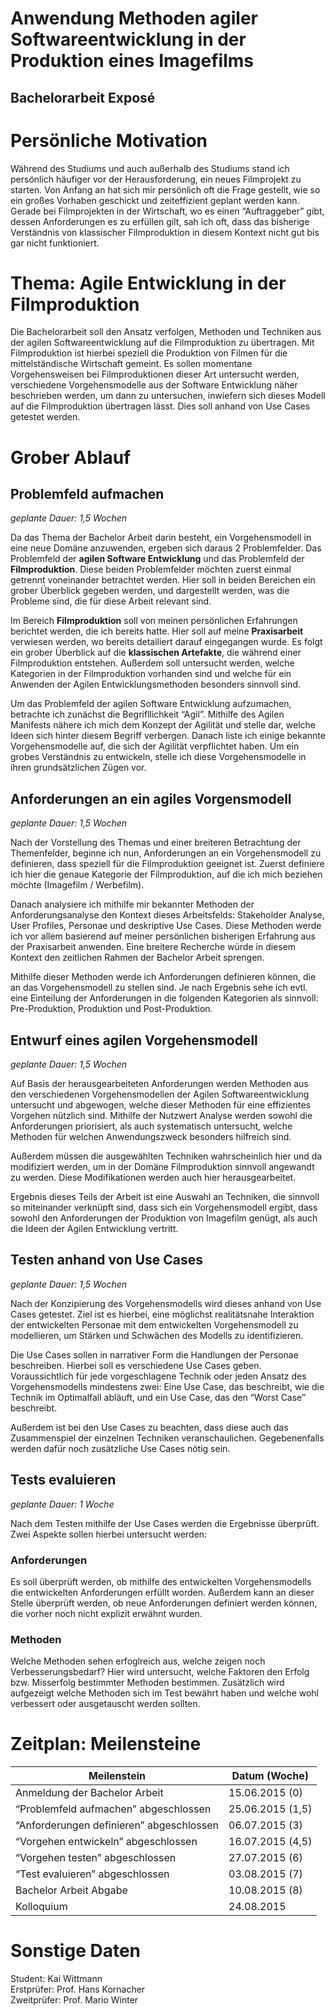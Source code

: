 

Anwendung Methoden agiler Softwareentwicklung in der Produktion eines Imagefilms
===

Bachelorarbeit Exposé
---

# Persönliche Motivation

Während des Studiums und auch außerhalb des Studiums stand ich persönlich häufiger vor der Herausforderung, ein neues Filmprojekt zu starten. Von Anfang an hat sich mir persönlich oft die Frage gestellt, wie so ein großes Vorhaben geschickt und zeiteffizient geplant werden kann. Gerade bei Filmprojekten in der Wirtschaft, wo es einen “Auftraggeber” gibt, dessen Anforderungen es zu erfüllen gilt, sah ich oft, dass das bisherige Verständnis von klassischer Filmproduktion in diesem Kontext nicht gut bis gar nicht funktioniert.

# Thema: Agile Entwicklung in der Filmproduktion

Die Bachelorarbeit soll den Ansatz verfolgen, Methoden und Techniken aus der agilen Softwareentwicklung auf die Filmproduktion zu übertragen. Mit Filmproduktion ist hierbei speziell die Produktion von Filmen für die mittelständische Wirtschaft gemeint. Es sollen momentane Vorgehensweisen bei Filmproduktionen dieser Art untersucht werden, verschiedene Vorgehensmodelle aus der Software Entwicklung näher beschrieben werden, um dann zu untersuchen, inwiefern sich dieses Modell auf die Filmproduktion übertragen lässt. Dies soll anhand von Use Cases getestet werden.

# Grober Ablauf

## Problemfeld aufmachen

*geplante Dauer: 1,5 Wochen*

Da das Thema der Bachelor Arbeit darin besteht, ein Vorgehensmodell in eine neue Domäne anzuwenden, ergeben sich daraus 2 Problemfelder. Das Problemfeld der **agilen Software Entwicklung** und das Problemfeld der **Filmproduktion**. Diese beiden Problemfelder möchten zuerst einmal getrennt voneinander betrachtet werden. Hier soll in beiden Bereichen ein grober Überblick gegeben werden, und dargestellt werden, was die Probleme sind, die für diese Arbeit relevant sind.

Im Bereich **Filmproduktion** soll von meinen persönlichen Erfahrungen berichtet werden, die ich bereits hatte. Hier soll auf meine **Praxisarbeit** verwiesen werden, wo bereits detailiert darauf eingegangen wurde. Es folgt ein grober Überblick auf die **klassischen Artefakte**, die während einer Filmproduktion entstehen. Außerdem soll untersucht werden, welche Kategorien in der Filmproduktion vorhanden sind und welche für ein Anwenden der Agilen Entwicklungsmethoden besonders sinnvoll sind.

Um das Problemfeld der agilen Software Entwicklung aufzumachen, betrachte ich zunächst die Begrifllichkeit “Agil”. Mithilfe des Agilen Manifests nähere ich mich dem Konzept der Agilität und stelle dar, welche Ideen sich hinter diesem Begriff verbergen. Danach liste ich einige bekannte Vorgehensmodelle auf, die sich der Agilität verpflichtet haben. Um ein grobes Verständnis zu entwickeln, stelle ich diese Vorgehensmodelle in ihren grundsätzlichen Zügen vor.

## Anforderungen an ein agiles Vorgensmodell

*geplante Dauer: 1,5 Wochen*

Nach der Vorstellung des Themas und einer breiteren Betrachtung der Themenfelder, beginne ich nun, Anforderungen an ein Vorgehensmodell zu definieren, dass speziell für die Filmproduktion geeignet ist. Zuerst definiere ich hier die genaue Kategorie der Filmproduktion, auf die ich mich beziehen möchte (Imagefilm / Werbefilm).

Danach analysiere ich mithilfe mir bekannter Methoden der Anforderungsanalyse den Kontext dieses Arbeitsfelds: Stakeholder Analyse, User Profiles, Personae und deskriptive Use Cases. Diese Methoden werde ich vor allem basierend auf meiner persönlichen bisherigen Erfahrung aus der Praxisarbeit anwenden. Eine breitere Recherche würde in diesem Kontext den zeitlichen Rahmen der Bachelor Arbeit sprengen.

Mithilfe dieser Methoden werde ich Anforderungen definieren können, die an das Vorgehensmodell zu stellen sind. Je nach Ergebnis sehe ich evtl. eine Einteilung der Anforderungen in die folgenden Kategorien als sinnvoll: Pre-Produktion, Produktion und Post-Produktion.

## Entwurf eines agilen Vorgehensmodell

*geplante Dauer: 1,5 Wochen*

Auf Basis der herausgearbeiteten Anforderungen werden Methoden aus den verschiedenen Vorgehensmodellen der Agilen Softwareentwicklung untersucht und abgewogen, welche dieser Methoden für eine effizientes Vorgehen nützlich sind. Mithilfe der Nutzwert Analyse werden sowohl die Anforderungen priorisiert, als auch systematisch untersucht, welche Methoden für welchen Anwendungszweck besonders hilfreich sind.

Außerdem müssen die ausgewählten Techniken wahrscheinlich hier und da modifiziert werden, um in der Domäne Filmproduktion sinnvoll angewandt zu werden. Diese Modifikationen werden auch hier herausgearbeitet.

Ergebnis dieses Teils der Arbeit ist eine Auswahl an Techniken, die sinnvoll so miteinander verknüpft sind, dass sich ein Vorgehensmodell ergibt, dass sowohl den Anforderungen der Produktion von Imagefilm genügt, als auch die Ideen der Agilen Entwicklung vertritt.

## Testen anhand von Use Cases

*geplante Dauer: 1,5 Wochen*

Nach der Konzipierung des Vorgehensmodells wird dieses anhand von Use Cases getestet. Ziel ist es hierbei, eine möglichst realitätsnahe Interaktion der entwickelten Personae mit dem entwickelten Vorgehensmodell zu modellieren, um Stärken und Schwächen des Modells zu identifizieren.

Die Use Cases sollen in narrativer Form die Handlungen der Personae beschreiben. Hierbei soll es verschiedene Use Cases geben. Voraussichtlich für jede vorgeschlagene Technik oder jeden Ansatz des Vorgehensmodells mindestens zwei: Eine Use Case, das beschreibt, wie die Technik im Optimalfall abläuft, und ein Use Case, das den “Worst Case” beschreibt.

Außerdem ist bei den Use Cases zu beachten, dass diese auch das Zusammenspiel der einzelnen Techniken veranschaulichen. Gegebenenfalls werden dafür noch zusätzliche Use Cases nötig sein.

## Tests evaluieren

*geplante Dauer: 1 Woche*

Nach dem Testen mithilfe der Use Cases werden die Ergebnisse überprüft. Zwei Aspekte sollen hierbei untersucht werden:

### Anforderungen

Es soll überprüft werden, ob mithilfe des entwickelten Vorgehensmodells die entwickelten Anforderungen erfüllt worden. Außerdem kann an dieser Stelle überprüft werden, ob neue Anforderungen definiert werden können, die vorher noch nicht explizit erwähnt wurden.

### Methoden

Welche Methoden sehen erfoglreich aus, welche zeigen noch Verbesserungsbedarf? Hier wird untersucht, welche Faktoren den Erfolg bzw. Misserfolg bestimmter Methoden bestimmen. Zusätzlich wird aufgezeigt welche Methoden sich im Test bewährt haben und welche wohl verbessert oder ausgetauscht werden sollten.

# Zeitplan: Meilensteine

| Meilenstein                              | Datum (Woche)   |
|------------------------------------------|-----------------|
| Anmeldung der Bachelor Arbeit            | 15.06.2015 (0)  |
| “Problemfeld aufmachen” abgeschlossen    | 25.06.2015 (1,5)|
| “Anforderungen definieren” abgeschlossen | 06.07.2015 (3)  |
| “Vorgehen entwickeln” abgeschlossen      | 16.07.2015 (4,5)|
| “Vorgehen testen” abgeschlossen          | 27.07.2015 (6)  |
| “Test evaluieren” abgeschlossen          | 03.08.2015 (7)  |
| Bachelor Arbeit Abgabe                   | 10.08.2015 (8)  |
| Kolloquium                               | 24.08.2015      |

# Sonstige Daten

Student: Kai Wittmann  
Erstprüfer: Prof. Hans Kornacher  
Zweitprüfer: Prof. Mario Winter  